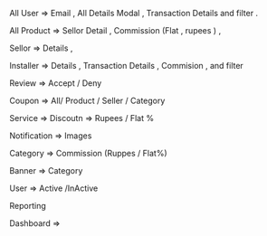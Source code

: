 All User => Email , All Details Modal , Transaction Details and filter .

All Product => Sellor Detail , Commission (Flat  , rupees ) , 

Sellor => Details , 

Installer => Details , Transaction Details , Commision , and filter 

Review => Accept / Deny  
 
Coupon => All/ Product / Seller / Category 

Service => Discoutn => Rupees / Flat %

Notification => Images 

Category => Commission (Ruppes / Flat%)

Banner => Category

User => Active /InActive

Reporting


<!--  -->
Dashboard => 